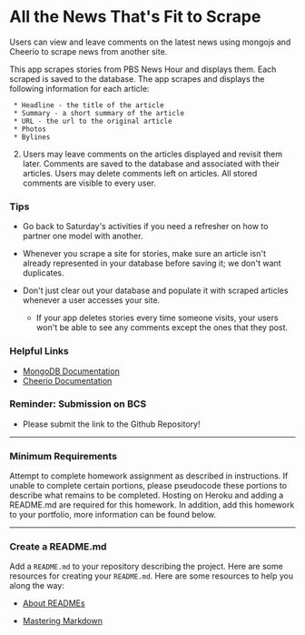 # All the News That's Fit to Scrape

Users can view and leave comments on the latest news using mongojs and Cheerio to scrape news from another site.

This app scrapes stories from PBS News Hour and displays them. Each scraped is saved to the database. 
The app scrapes and displays the following information for each article:

     * Headline - the title of the article
     * Summary - a short summary of the article
     * URL - the url to the original article
     * Photos
     * Bylines

  2. Users may leave comments on the articles displayed and revisit them later. Comments are saved to the database and associated with their articles. Users may delete comments left on articles. All stored comments are visible to every user.

### Tips

* Go back to Saturday's activities if you need a refresher on how to partner one model with another.

* Whenever you scrape a site for stories, make sure an article isn't already represented in your database before saving it; we don't want duplicates.

* Don't just clear out your database and populate it with scraped articles whenever a user accesses your site.

  * If your app deletes stories every time someone visits, your users won't be able to see any comments except the ones that they post.

### Helpful Links

* [MongoDB Documentation](https://docs.mongodb.com/manual/)
* [Cheerio Documentation](https://github.com/cheeriojs/cheerio)

### Reminder: Submission on BCS

* Please submit the link to the Github Repository!

---

### Minimum Requirements

Attempt to complete homework assignment as described in instructions. If unable to complete certain portions, please pseudocode these portions to describe what remains to be completed. Hosting on Heroku and adding a README.md are required for this homework. In addition, add this homework to your portfolio, more information can be found below.

---

### Create a README.md

Add a `README.md` to your repository describing the project. Here are some resources for creating your `README.md`. Here are some resources to help you along the way:

* [About READMEs](https://help.github.com/articles/about-readmes/)

* [Mastering Markdown](https://guides.github.com/features/mastering-markdown/)